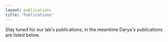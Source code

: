```yaml
---
layout: publications
title: "Publications"
---
```

Stay tuned for our lab's publications; in the meantime Darya's publications are listed below.
